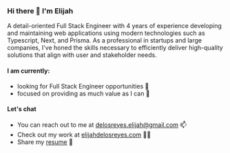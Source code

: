 ### Hi there 👋 I'm Elijah

<!-- A Full Stack Engineer who enjoys crafting web applications displaying intuitive, user-friendly, and functional interfaces with attention to detail. -->
A detail-oriented Full Stack Engineer with 4 years of experience developing and maintaining web applications using modern technologies such as Typescript, Next, and Prisma. As a professional in startups and large companies, I've honed the skills necessary to efficiently deliver high-quality solutions that align with user and stakeholder needs.

#### I am currently:
- looking for Full Stack Engineer opportunities 💼
- focused on providing as much value as I can 🤝
<!-- - learning Data Structures & Algorithms and System Architecture 🛠️ -->

#### Let's chat 
- You can reach out to me at delosreyes.elijah@gmail.com 📫
- Check out my work at [elijahdelosreyes.com](https://elijahdelosreyes.com) 👨‍💻
- Share my [resume](https://docs.google.com/document/d/1d4RoqYYNbrwPaepyhaiCJWB0r4oaE36h/edit?usp=sharing&ouid=109616170858905528270&rtpof=true&sd=true) 💪

<!--
**eedelosreyes2/eedelosreyes2** is a ✨ _special_ ✨ repository because its `README.md` (this file) appears on your GitHub profile.

Here are some ideas to get you started:

- 🔭 I’m currently working on ...
- 🌱 I’m currently learning ...
- 👯 I’m looking to collaborate on ...
- 🤔 I’m looking for help with ...
- 💬 Ask me about ...
- 📫 How to reach me: ...
- 😄 Pronouns: ...
- ⚡ Fun fact: ...
-->
